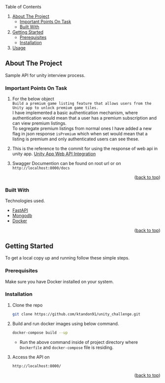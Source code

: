 <!-- TABLE OF CONTENTS -->
<summary>Table of Contents</summary>
  <ol>
    <li>
      <a href="#about-the-project">About The Project</a>
      <ul>
        <li><a href="#important-points-on-task">Important Points On Task</a></li>
      </ul>
      <ul>
        <li><a href="#built-with">Built With</a></li>
      </ul>
    </li>
    <li>
      <a href="#getting-started">Getting Started</a>
      <ul>
        <li><a href="#prerequisites">Prerequisites</a></li>
        <li><a href="#installation">Installation</a></li>
      </ul>
    </li>
    <li><a href="#usage">Usage</a></li>
</ol>

## About The Project
Sample API for unity interview process.
### Important Points On Task

1. For the below object </br>
`Build a premium game listing feature that allows users from the Unity app to unlock premium game tiles.` </br>
I have implemented a basic authentication mechanism, where authentication would mean that a user has a premium subscription and can view premium listings. </br>
To segregate premium listings from normal ones I have added a new flag in json response `isPremium` which when set would mean that a listing is premium and only authenticated users can see these.

2. This is the reference to the commit for using the response of web api in unity app. [Unity App Web API Integration](https://github.com/ktandon91/unity_challenge/commit/265ec14ced41b1b7141d064a4ee14484f777ad9c)

3. Swagger Documention can be found on root url or on `http://localhost:8000/docs`

<p align="right">(<a href="#top">back to top</a>)</p>

### Built With
Technologies used.

* [FastAPI](https://fastapi.tiangolo.com/)
* [Mongodb](https://www.mongodb.com/)
* [Docker](https://www.docker.com/)

<p align="right">(<a href="#top">back to top</a>)</p>

<!-- GETTING STARTED -->
## Getting Started

To get a local copy up and running follow these simple steps.

### Prerequisites

Make sure you have Docker installed on your system.

### Installation
1. Clone the repo
   ```sh
   git clone https://github.com/ktandon91/unity_challenge.git
   ```
   
2. Build and run docker images using below command.
   ```sh
   docker-compose build --up
   ```
   * Run the above command inside of project directory where `Dockerfile` and `docker-compose` file is residing.

3. Access the API on
   ```
   http://localhost:8000/
   ```

<p align="right">(<a href="#top">back to top</a>)</p>


